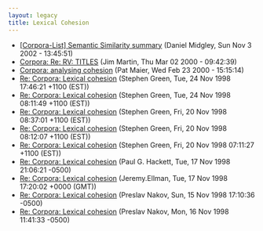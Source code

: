 ```yaml
---
layout: legacy
title: Lexical Cohesion
---
```

* [[Corpora-List] Semantic Similarity summary](http://nora.hd.uib.no/corpora/2002-4/0095.html) (Daniel Midgley, Sun Nov 3 2002 - 13:45:51)
* [Corpora: Re: RV:  TITLES](http://nora.hd.uib.no/corpora/2000-1/0267.html) (Jim Martin, Thu Mar 02 2000 - 09:42:39)
* [Corpora: analysing cohesion](http://nora.hd.uib.no/corpora/2000-1/0217.html) (Pat  Maier, Wed Feb 23 2000 - 15:15:14)
* [Re: Corpora: Lexical cohesion](http://nora.hd.uib.no/corpora/1998-4/0107.html) (Stephen Green, Tue, 24 Nov 1998 17:46:21 +1100 (EST))
* [Re: Corpora: Lexical cohesion](http://nora.hd.uib.no/corpora/1998-4/0107.html) (Stephen Green, Tue, 24 Nov 1998 08:11:49 +1100 (EST))
* [Re: Corpora: Lexical cohesion](http://nora.hd.uib.no/corpora/1998-4/0107.html) (Stephen Green, Fri, 20 Nov 1998 08:37:01 +1100 (EST))
* [Re: Corpora: Lexical cohesion](http://nora.hd.uib.no/corpora/1998-4/0107.html) (Stephen Green, Fri, 20 Nov 1998 08:12:07 +1100 (EST))
* [Re: Corpora: Lexical cohesion](http://nora.hd.uib.no/corpora/1998-4/0107.html) (Stephen Green, Fri, 20 Nov 1998 07:11:27 +1100 (EST))
* [Re: Corpora: Lexical cohesion](http://nora.hd.uib.no/corpora/1998-4/0104.html) (Paul G. Hackett, Tue, 17 Nov 1998 21:06:21 -0500)
* [Re: Corpora: Lexical cohesion](http://nora.hd.uib.no/corpora/1998-4/0102.html) (Jeremy.Ellman, Tue, 17 Nov 1998 17:20:02 +0000 (GMT))
* [Re: Corpora: Lexical cohesion](http://nora.hd.uib.no/corpora/1998-4/0096.html) (Preslav Nakov, Sun, 15 Nov 1998 17:10:36 -0500)
* [Re: Corpora: Lexical cohesion](http://nora.hd.uib.no/corpora/1998-4/0096.html) (Preslav Nakov, Mon, 16 Nov 1998 11:41:33 -0500)
